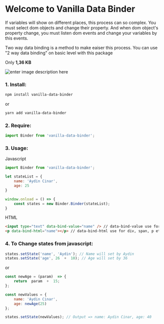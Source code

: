 # Welcome to Vanilla Data Binder

If variables will show on different places, this process can so complex. You must select dom objects and change their property. And when dom object's property change, you must listen dom events and change your variables by this events.

Two way data binding is a method to make eaiser this process. You can use "2 way data binding" on basic level with this package

Only **1,36 KB**

![enter image description here](https://media.giphy.com/media/khdjLv6hg2q8vEbgVB/giphy.gif)

### 1. Install:
```bash
npm install vanilla-data-binder
```
or
```bash
yarn add vanilla-data-binder
```

### 2. Require:
```js
import Binder from 'vanilla-data-binder';
```

### 3. Usage:
Javascript
```js
import Binder from 'vanilla-data-binder';

let stateList = {
	name: 'Aydin Cinar',
	age: 25
}

window.onload = () => {
	const states = new Binder.Binder(stateList);
}
```
HTML
```html
<input type="text" data-bind-value="name" /> // data-bind-value use for text, textarea
<p data-bind-html="name"></p> // data-bind-html use for div, span, p etc.
```

### 4. To Change states from javascript:

```js
states.setState('name', 'Aydin'); // Name will set by Aydin
states.setState('age', 26  +  10); // Age will set by 36
```

or 

```js
const newAge = (param)  => {
	return  param  +  15;
};

const newValues = {
	name: 'Aydin Cinar',
	age: newAge(25)
};

states.setState(newValues); // Output => name: Aydin Cinar, age: 40
```
